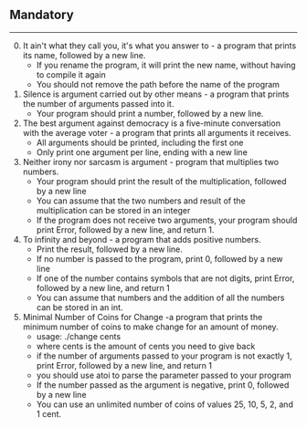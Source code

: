## Mandatory ##
***
0. It ain't what they call you, it's what you answer to -  a program that prints its name, followed by a new line.
	* If you rename the program, it will print the new name, without having to compile it again
	* You should not remove the path before the name of the program
1. Silence is argument carried out by other means -  a program that prints the number of arguments passed into it.
	* Your program should print a number, followed by a new line.
2. The best argument against democracy is a five-minute conversation with the average voter - a program that prints all arguments it receives.
	* All arguments should be printed, including the first one
	* Only print one argument per line, ending with a new line
3. Neither irony nor sarcasm is argument -  program that multiplies two numbers.
	* Your program should print the result of the multiplication, followed by a new line
	* You can assume that the two numbers and result of the multiplication can be stored in an integer
	* If the program does not receive two arguments, your program should print Error, followed by a new line, and return 1.
4. To infinity and beyond - a program that adds positive numbers.
	* Print the result, followed by a new line.
	* If no number is passed to the program, print 0, followed by a new line
	* If one of the number contains symbols that are not digits, print Error, followed by a new line, and return 1
	* You can assume that numbers and the addition of all the numbers can be stored in an int.
5. Minimal Number of Coins for Change -a program that prints the minimum number of coins to make change for an amount of money.
	* usage: ./change cents
	* where cents is the amount of cents you need to give back
	* if the number of arguments passed to your program is not exactly 1, print Error, followed by a new line, and return 1
	* you should use atoi to parse the parameter passed to your program
	* If the number passed as the argument is negative, print 0, followed by a new line
	* You can use an unlimited number of coins of values 25, 10, 5, 2, and 1 cent.
